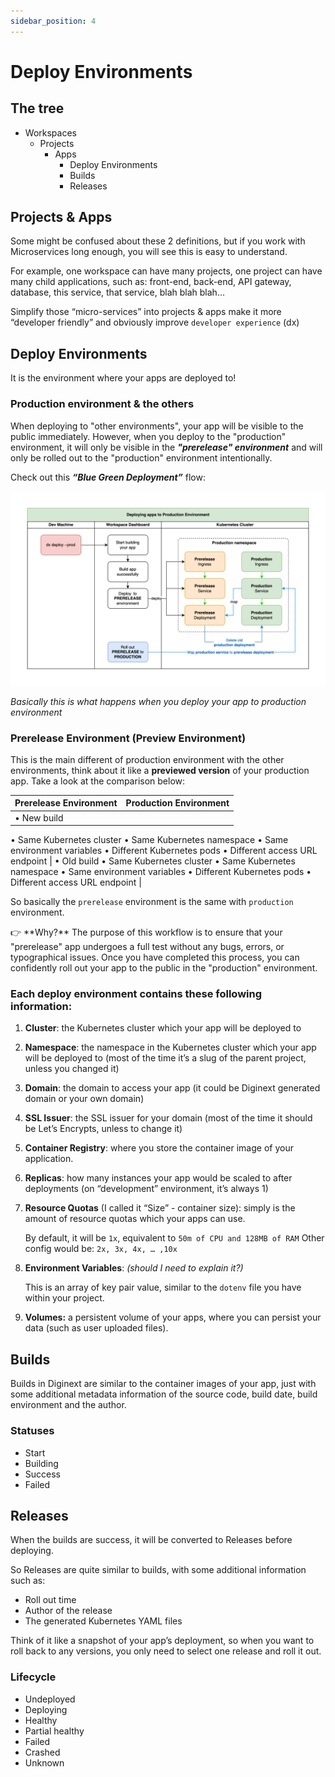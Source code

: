 ```yaml
---
sidebar_position: 4
---
```


# Deploy Environments

## The tree

- Workspaces
    - Projects
        - Apps
            - Deploy Environments
            - Builds
            - Releases

## Projects & Apps

Some might be confused about these 2 definitions, but if you work with Microservices long enough, you will see this is easy to understand.

For example, one workspace can have many projects, one project can have many child applications, such as: front-end, back-end, API gateway, database, this service, that service, blah blah blah…

Simplify those “micro-services” into projects & apps make it more “developer friendly” and obviously improve `developer experience` (dx)

## Deploy Environments

It is the environment where your apps are deployed to!

### Production environment & the others

When deploying to "other environments", your app will be visible to the public immediately. However, when you deploy to the "production" environment, it will only be visible in the ***"prerelease" environment*** and will only be rolled out to the "production" environment intentionally.

Check out this ***“Blue Green Deployment”*** flow:

![*Basically this is what happens when you deploy your app to production environment*](./img/blue-green-deploy.png)

*Basically this is what happens when you deploy your app to production environment*

### Prerelease Environment (Preview Environment)

This is the main different of production environment with the other environments, think about it like a **previewed version** of your production app. Take a look at the comparison below:

| Prerelease Environment | Production Environment |
| --- | --- |
| • New build
• Same Kubernetes cluster
• Same Kubernetes namespace
• Same environment variables 
• Different Kubernetes pods
• Different access URL endpoint | • Old build
• Same Kubernetes cluster
• Same Kubernetes namespace
• Same environment variables 
• Different Kubernetes pods
• Different access URL endpoint |

So basically the `prerelease` environment is the same with `production` environment.

<aside>
👉 **Why?** The purpose of this workflow is to ensure that your "prerelease" app undergoes a full test without any bugs, errors, or typographical issues. Once you have completed this process, you can confidently roll out your app to the public in the "production" environment.

</aside>

### Each deploy environment contains these following information:

1. **Cluster**: the Kubernetes cluster which your app will be deployed to
2. **Namespace**: the namespace in the Kubernetes cluster which your app will be deployed to (most of the time it’s a slug of the parent project, unless you changed it)
3. **Domain**: the domain to access your app (it could be Diginext generated domain or your own domain)
4. **SSL Issuer**: the SSL issuer for your domain (most of the time it should be Let’s Encrypts, unless to change it)
5. **Container Registry**: where you store the container image of your application.
6. **Replicas**: how many instances your app would be scaled to after deployments (on “development” environment, it’s always 1)
7. **Resource Quotas** (I called it “Size” - container size): simply is the amount of resource quotas which your apps can use.
    
    By default, it will be `1x`, equivalent to `50m of CPU and 128MB of RAM`
    Other config would be: `2x, 3x, 4x, … ,10x`
    
8. **Environment Variables**: *(should I need to explain it?)*
    
    This is an array of key pair value, similar to the `dotenv` file you have within your project.
    
9. **Volumes:** a persistent volume of your apps, where you can persist your data (such as user uploaded files).

## Builds

Builds in Diginext are similar to the container images of your app, just with some additional metadata information of the source code, build date, build environment and the author.

### Statuses

- Start
- Building
- Success
- Failed

## Releases

When the builds are success, it will be converted to Releases before deploying.

So Releases are quite similar to builds, with some additional information such as:

- Roll out time
- Author of the release
- The generated Kubernetes YAML files

Think of it like a snapshot of your app’s deployment, so when you want to roll back to any versions, you only need to select one release and roll it out.

### Lifecycle

- Undeployed
- Deploying
- Healthy
- Partial healthy
- Failed
- Crashed
- Unknown